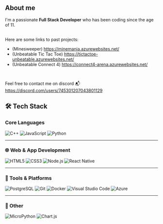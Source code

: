 ## About me
I'm a passionate **Full Stack Developer** who has been coding since the age of 11.

<br>
Here are some links to past projects:


- (Minesweeper) https://minemania.azurewebsites.net/
- (Unbeatable Tic Tac Toe) https://tictactoe-unbeatable.azurewebsites.net/
- (Unbeatable Connect 4) https://connect4-arena.azurewebsites.net/


<br>

Feel free to contact me on discord
📬 https://discord.com/users/745301207043801129



## 🛠 Tech Stack

### Core Languages

![C++](https://img.shields.io/badge/C++-00599C?style=for-the-badge&logo=c%2b%2b&logoColor=white)
![JavaScript](https://img.shields.io/badge/JavaScript-F7DF1E?style=for-the-badge&logo=javascript&logoColor=black)
![Python](https://img.shields.io/badge/Python-3776AB?style=for-the-badge&logo=python&logoColor=white)



---

### 🌐 Web & App Development

![HTML5](https://img.shields.io/badge/HTML5-E34F26?style=for-the-badge&logo=html5&logoColor=white)
![CSS3](https://img.shields.io/badge/CSS3-1572B6?style=for-the-badge&logo=css3&logoColor=white)
![Node.js](https://img.shields.io/badge/Node.js-339933?style=for-the-badge&logo=nodedotjs&logoColor=white)
![React Native](https://img.shields.io/badge/React-9b59b6?style=for-the-badge&logo=react&logoColor=white)


---

### 🧰 Tools & Platforms

![PostgreSQL](https://img.shields.io/badge/PostgreSQL-336791?style=for-the-badge&logo=postgresql&logoColor=white)
![Git](https://img.shields.io/badge/Git-F05032?style=for-the-badge&logo=git&logoColor=white)
![Docker](https://img.shields.io/badge/Docker-2496ED?style=for-the-badge&logo=docker&logoColor=white)
![Visual Studio Code](https://img.shields.io/badge/VS%20Code-696969?style=for-the-badge&logo=visual-studio-code&logoColor=white)
![Azure](https://img.shields.io/badge/Azure-0078D4?style=for-the-badge&logo=microsoftazure&logoColor=white)



---

### 🧠 Other

![MicroPython](https://img.shields.io/badge/MicroPython-2C3E50?style=for-the-badge&logo=python&logoColor=white)
![Chart.js](https://img.shields.io/badge/Chart.js-FF6384?style=for-the-badge&logo=chartdotjs&logoColor=white)

